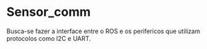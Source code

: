 # Sensor_comm

Busca-se fazer a interface entre o ROS e os perifericos que utilizam protocolos como I2C e UART.
